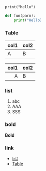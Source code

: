 `print("hello")`
```python
def fun(parm):
    print("Hello)
```

### Table

|col1|col2|
|---|---|
|A|B|

|col1|col2|
|-:|---|
|A|B|

### list

1. abc
2. AAA
2. SSS

### bold
**Bold**

### link

- [list](#list)
- [Table](#table)